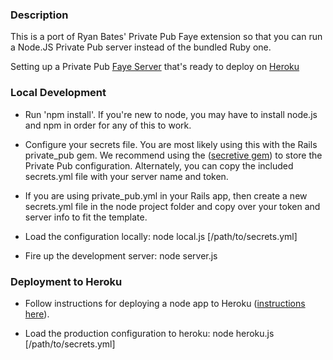 ### Description

This is a port of Ryan Bates' Private Pub Faye extension so that you can run a Node.JS Private Pub server instead of the bundled Ruby one.

Setting up a Private Pub [Faye Server](http://faye.jcoglan.com/) that's ready to deploy on [Heroku](http://heroku.com)

### Local Development

 * Run 'npm install'. If you're new to node, you may have to install node.js and npm in order for any of this to work.

 * Configure your secrets file. You are most likely using this with the Rails private_pub gem. We recommend using the ([secretive gem](https://github.com/singlebrook/secretive)) to store the Private Pub configuration. Alternately, you can copy the included secrets.yml file with your server name and token.
 
 * If you are using private_pub.yml in your Rails app, then create a new secrets.yml file in the node project folder and copy over your token and server info to fit the template. 
 
 * Load the configuration locally: node local.js [/path/to/secrets.yml]
 
 * Fire up the development server: node server.js
 
### Deployment to Heroku

 * Follow instructions for deploying a node app to Heroku ([instructions here](https://devcenter.heroku.com/articles/nodejs)).
 
 * Load the production configuration to heroku: node heroku.js [/path/to/secrets.yml]



